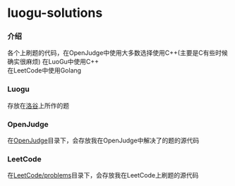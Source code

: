 # luogu-solutions

### 介绍
各个上刷题的代码，在OpenJudge中使用大多数选择使用C++(主要是C有些时候确实很麻烦)
在LuoGu中使用C++  
在LeetCode中使用Golang

### Luogu
存放在[洛谷](www.luogu.com.cn/problem/list)上所作的题

### OpenJudge
在[OpenJudge](http://noi.openjudge.cn/)目录下，会存放我在OpenJudge中解决了的题的源代码

### LeetCode
在[LeetCode/problems](https://leetcode.cn/problemset/all/)目录下，会存放我在LeetCode上刷题的源代码
